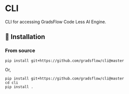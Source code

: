 # CLI

CLI for accessing GradsFlow Code Less AI Engine.

## 📀 Installation

[comment]: <> (### Using pip &#40;recommended&#41;)

[comment]: <> (`pip install -U gflow_cli==0.1.0`)

### From source

```
pip install git+https://github.com/gradsflow/cli@master
```

Or,

```
pip install git+https://github.com/gradsflow/cli@master
cd cli
pip install .
```
